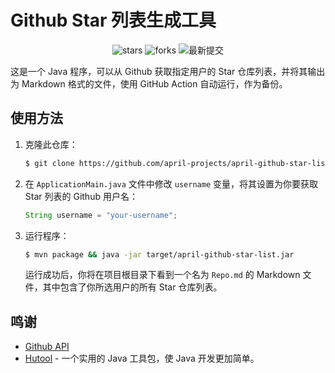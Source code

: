# Github Star 列表生成工具


<div align="center">
  <!-- 徽章代码 -->
  <img src="https://img.shields.io/github/stars/april-projects/april-github-star-list.svg" alt="stars"/>
  <img src="https://img.shields.io/github/forks/april-projects/april-github-star-list.svg" alt="forks"/>
  <img src="https://img.shields.io/github/last-commit/april-projects/april-github-star-list.svg" alt="最新提交"/>
</div>

这是一个 Java 程序，可以从 Github 获取指定用户的 Star 仓库列表，并将其输出为 Markdown 格式的文件，使用 GitHub Action 自动运行，作为备份。

## 使用方法

1. 克隆此仓库：

   ```bash
   $ git clone https://github.com/april-projects/april-github-star-list.git
   ```

2. 在 `ApplicationMain.java` 文件中修改 `username` 变量，将其设置为你要获取 Star 列表的 Github 用户名：

   ```java
   String username = "your-username";
   ```

3. 运行程序：

   ```bash
   $ mvn package && java -jar target/april-github-star-list.jar
   ```

   运行成功后，你将在项目根目录下看到一个名为 `Repo.md` 的 Markdown 文件，其中包含了你所选用户的所有 Star 仓库列表。

## 鸣谢

- [Github API](https://docs.github.com/en/rest)
- [Hutool](https://github.com/dromara/hutool) - 一个实用的 Java 工具包，使 Java 开发更加简单。
